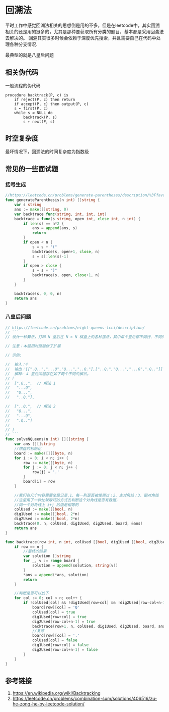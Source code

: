 # 回溯法
平时工作中感觉回溯法相关的思想倒是用的不多，但是在leetcode中，其实回溯相关的还是用的挺多的，尤其是那种要获取所有分类的题目，基本都是采用回溯法去解决的。
回溯其实很多时候会依赖于深度优先搜索，并且需要自己在代码中处理各种分支情况.

最典型的就是八皇后问题

## 相关伪代码
一般流程的伪代码
```
procedure backtrack(P, c) is
    if reject(P, c) then return
    if accept(P, c) then output(P, c)
    s ← first(P, c)
    while s ≠ NULL do
        backtrack(P, s)
        s ← next(P, s)
```


## 时空复杂度
最坏情况下，回溯法的时间复杂度为指数级

## 常见的一些面试题
### 括号生成
``` go
//https://leetcode.cn/problems/generate-parentheses/description/%3Ffavorite=2cktkvj
func generateParenthesis(n int) []string {
	var s string
	ans := make([]string, 0)
	var backtrace func(string, int, int, int)
	backtrace = func(s string, open int, close int, n int) {
		if len(s) == n*2 {
			ans = append(ans, s)
			return
		}
		if open < n {
			s = s + "("
			backtrace(s, open+1, close, n)
			s = s[:len(s)-1]
		}
		if open > close {
			s = s + ")"
			backtrace(s, open, close+1, n)
		}
	}

	backtrace(s, 0, 0, n)
	return ans
}
```


### 八皇后问题
``` go
// https://leetcode.cn/problems/eight-queens-lcci/description/
// ```
// 设计一种算法，打印 N 皇后在 N × N 棋盘上的各种摆法，其中每个皇后都不同行、不同列，也不在对角线上。这里的“对角线”指的是所有的对角线，不只是平分整个棋盘的那两条对角线。

// 注意：本题相对原题做了扩展

// 示例:

//  输入：4
//  输出：[[".Q..","...Q","Q...","..Q."],["..Q.","Q...","...Q",".Q.."]]
//  解释: 4 皇后问题存在如下两个不同的解法。
// [
//  [".Q..",  // 解法 1
//   "...Q",
//   "Q...",
//   "..Q."],

//	["..Q.",  // 解法 2
//	 "Q...",
//	 "...Q",
//	 ".Q.."]
//
// ]
// ```
func solveNQueens(n int) [][]string {
	var ans [][]string
	//棋盘的初始化
	board := make([][]byte, n)
	for i := 0; i < n; i++ {
		row := make([]byte, n)
		for j := 0; j < n; j++ {
			row[j] = '.'
		}
		board[i] = row
	}

	//我们有几个内容需要全局记录,1、每一列是否被使用过；2、主对角线；3、副对角线
	//这里用了一种比较取巧的方式去判断这个对角线是否有数据，
	//同一个对角线上 i+j 的值是相等的
	colUsed := make([]bool, n)
	dig1Used := make([]bool, 2*n)
	dig2Used := make([]bool, 2*n)
	backtrace(0, n, colUsed, dig1Used, dig2Used, board, &ans)
	return ans
}

func backtrace(row int, n int, colUsed []bool, dig1Used []bool, dig2Used []bool, board [][]byte, ans *[][]string) {
	if row == n {
		//最终的结果
		var solution []string
		for _, v := range board {
			solution = append(solution, string(v))
		}
		*ans = append(*ans, solution)
		return
	}

	//判断是否可以放下
	for col := 0; col < n; col++ {
		if !colUsed[col] && !dig1Used[row+col] && !dig2Used[row-col+n-1] {
			board[row][col] = 'Q'
			colUsed[col] = true
			dig1Used[row+col] = true
			dig2Used[row-col+n-1] = true
			backtrace(row+1, n, colUsed, dig1Used, dig2Used, board, ans)
			//复原
			board[row][col] = '.'
			colUsed[col] = false
			dig1Used[row+col] = false
			dig2Used[row-col+n-1] = false
		}
	}
}
```

## 参考链接
1. <https://en.wikipedia.org/wiki/Backtracking>
2. <https://leetcode.cn/problems/combination-sum/solutions/406516/zu-he-zong-he-by-leetcode-solution/>